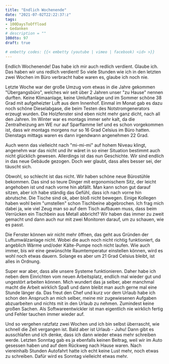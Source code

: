 ```yaml
---
title: "Endlich Wochenende"
date: "2021-07-02T22:22:37:z"
tags:
- 100DaysToOffload
- Gedanken
# description = ""
100dto: 97
draft: true

# embetty codes: {{< embetty (youtube | vimeo | facebook) <id> >}}
---
```


Endlich Wochenende! Das habe ich mir auch redlich verdient. Glaube ich. Das haben wir uns redlich verdient! So viele Stunden wie ich in den letzten zwei Wochen im Büro verbracht habe waren es, glaube ich noch nie.

Letzte Woche war der große Umzug vom etwas in die Jahre gekommen "Übergangsbüro", welches wir seit über 2 Jahren unser "zu Hause" nennen durften. Keine Klimaanlage, keine Umluftanlage und im Sommer schöne 38 Grad mit aufgeheizter Luft aus dem Innenhof. Einmal im Monat gab es dazu noch schöne Dieselabgase, die beim Testen des Notstromgenerators erzeugt wurden. Die Holzfenster sind eben nicht mehr ganz dicht, nach all den Jahren. Im Winter war es montags immer sehr kalt, da die Zentralheizung am WE nur auf Sparflamme lief und es schon vorgekommen ist, dass wir montags morgens nur so 16 Grad Celsius im Büro hatten. Dienstags mittags waren es dann irgendwann angenehmen 22 Grad.

Auch wenn das vielleicht nach "mi-mi-mi" auf hohem Niveau klingt, angenehm war das nicht und ihr wäret in so einer Situation bestimmt auch nicht glücklich gewesen. Allerdings ist das nun Geschichte. Wir sind endlich in das neue Gebäude gezogen. Doch wer glaubt, dass alles besser sei, der täuscht sich.

Obwohl, so schlecht ist das nicht. Wir haben schöne neue Bürostühle bekommen. Das sind so teure Dinger mit ergonomischem Sitz, der leicht angehoben ist und nach vorne hin abfällt. Man kann schon gut darauf sitzen, aber ich habe ständig das Gefühl, dass ich nach vorne hin abrutsche. Die Tische sind ok, aber bloß nicht bewegen. Einige Kollegen haben wohl beim "umstellen" schon Tischbeine abgebrochen. Ich frag mich dabei ja, wie viel Zeug man so auf dem Tisch aufbauen muss, dass beim Verrücken ein Tischbein aus Metall abbricht? Wir haben das immer zu zweit gemacht und dann auch nur mit zwei Monitoren darauf, um zu schauen, wie es passt.

Die Fenster können wir nicht mehr öffnen, das geht aus Gründen der Luftumwälzanlage nicht. Wobei die auch noch nicht richtig funktioniert, da angeblich Wärme und/oder Kälte-Pumpe noch nicht laufen. Wie auch immer, bis wir eine gewünschte Raumtemperatur einstellen können, wird es wohl noch etwas dauern. Solange es aber um 21 Grad Celsius bleibt, ist alles in Ordnung.

Super war aber, dass alle unsere Systeme funktionieren. Daher habe ich neben dem Einrichten vom neuen Arbeitsplatz, endlich mal wieder gut und ungestört arbeiten können. Mich wundert das ja selber, aber manchmal macht die Arbeit wirklich Spaß und dann bleibt man auch gerne mal eine Stunde länger da. Das freut den Chef und kurz vor dem Urlaub habe ich schon den Anspruch an mich selber, meine mir zugewiesenen Aufgaben abzuarbeiten und nichts mit in den Urlaub zu nehmen. Zumindest keine großen Sachen. Als Softwareentwickler ist man eigentlich nie wirklich fertig und Fehler tauchen immer wieder auf.

Und so vergehen ratzfatz zwei Wochen und ich bin selbst überrascht, wie schnell die Zeit vergangen ist. Bald aber ist Urlaub - Juhu! Dann gibt es ausschlafen und ich denke, dass ich dann wieder etwas mehr schreiben werde. Letzten Sonntag gab es ja ebenfalls keinen Beitrag, weil wir im Auto gesessen haben und auf dem Rückweg nach Hause waren. Nach viereinhalb Stunden Autofahrt hatte ich echt keine Lust mehr, noch etwas zu schreiben. Dafür wird es Sonntag vielleicht etwas mehr.


<!--more-->

